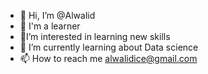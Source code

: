 - 👋 Hi, I’m @Alwalid
- 👀 I'm a learner
- 🌱I’m interested in learning new skills
- 💞️  I’m currently learning about Data science
- 📫 How to reach me alwalidice@gmail.com

<!---
Alwalid-Akash/Alwalid-Akash is a ✨ special ✨ repository because its `README.md` (this file) appears on your GitHub profile.
You can click the Preview link to take a look at your changes.
--->
